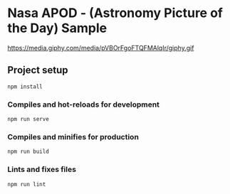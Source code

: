 # Nasa APOD - (Astronomy Picture of the Day) Sample

https://media.giphy.com/media/pVBOrFgoFTQFMAlqIr/giphy.gif

## Project setup
```
npm install
```

### Compiles and hot-reloads for development
```
npm run serve
```

### Compiles and minifies for production
```
npm run build
```

### Lints and fixes files
```
npm run lint
```
